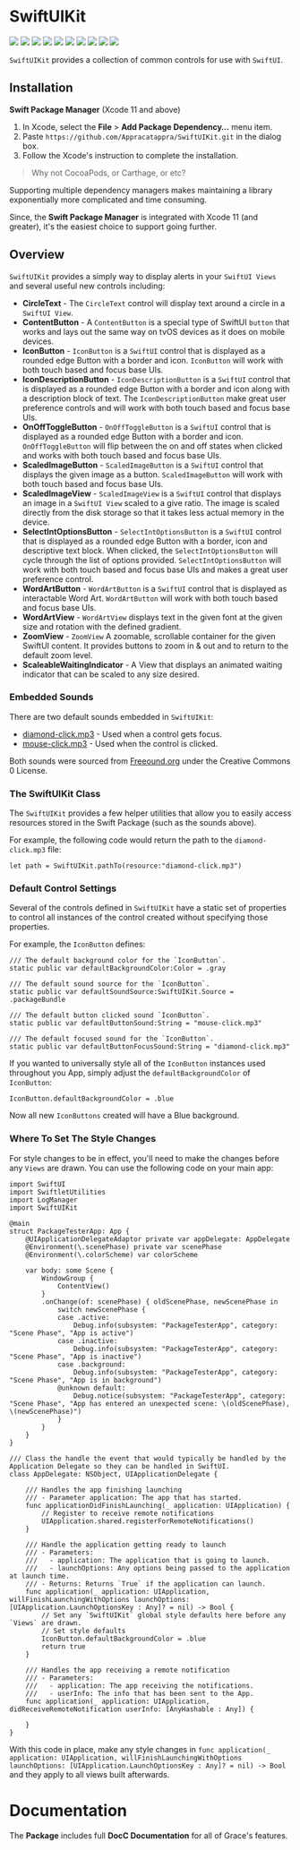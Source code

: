 # SwiftUIKit

![](https://img.shields.io/badge/license-MIT-green) ![](https://img.shields.io/badge/maintained%3F-Yes-green) ![](https://img.shields.io/badge/swift-5.4-green) ![](https://img.shields.io/badge/iOS-17.0-red) ![](https://img.shields.io/badge/macOS-14.0-red) ![](https://img.shields.io/badge/tvOS-17.0-red) ![](https://img.shields.io/badge/watchOS-10.0-red) ![](https://img.shields.io/badge/dependency-LogManager-orange) ![](https://img.shields.io/badge/dependency-SoundManager-orange) ![](https://img.shields.io/badge/dependency-SwiftletUtilities-orange)

`SwiftUIKit` provides a collection of common controls for use with `SwiftUI`.

## Installation

**Swift Package Manager** (Xcode 11 and above)

1. In Xcode, select the **File** > **Add Package Dependency…** menu item.
2. Paste `https://github.com/Appracatappra/SwiftUIKit.git` in the dialog box.
3. Follow the Xcode's instruction to complete the installation.

> Why not CocoaPods, or Carthage, or etc?

Supporting multiple dependency managers makes maintaining a library exponentially more complicated and time consuming.

Since, the **Swift Package Manager** is integrated with Xcode 11 (and greater), it's the easiest choice to support going further.

## Overview

`SwiftUIKit` provides a simply way to display alerts in your `SwiftUI Views` and several useful new controls including:

* **CircleText** - The `CircleText` control will display text around a circle in a `SwiftUI View`.
* **ContentButton** - A `ContentButton` is a special type of SwiftUI `button` that works and lays out the same way on tvOS devices as it does on mobile devices.
* **IconButton** - `IconButton` is a `SwiftUI` control that is displayed as a rounded edge Button with a border and icon. `IconButton` will work with both touch based and focus base UIs.
* **IconDescriptionButton** - `IconDescriptionButton` is a `SwiftUI` control that is displayed as a rounded edge Button with a border and icon along with a description block of text. The `IconDescriptionButton` make great user preference controls and will work with both touch based and focus base UIs.
* **OnOffToggleButton** - `OnOffToggleButton` is a `SwiftUI` control that is displayed as a rounded edge Button with a border and icon. `OnOffToggleButton` will flip between the on and off states when clicked and works with both touch based and focus base UIs.
* **ScaledImageButton** - `ScaledImageButton` is a `SwiftUI` control that displays the given image as a button. `ScaledImageButton` will work with both touch based and focus base UIs.
* **ScaledImageView** - `ScaledImageView` is a `SwiftUI` control that displays an image in a `SwiftUI View` scaled to a give ratio. The image is scaled directly from the disk storage so that it takes less actual memory in the device.
* **SelectIntOptionsButton** - `SelectIntOptionsButton` is a `SwiftUI` control that is displayed as a rounded edge Button with a border, icon and descriptive text block. When clicked, the `SelectIntOptionsButton` will cycle through the list of options provided. `SelectIntOptionsButton` will work with both touch based and focus base UIs and makes a great user preference control.
* **WordArtButton** - `WordArtButton` is a `SwiftUI` control that is displayed as interactable Word Art. `WordArtButton` will work with both touch based and focus base UIs.
* **WordArtView** - `WordArtView` displays text in the given font at the given size and rotation with the defined gradient.
* **ZoomView** - `ZoomView` A zoomable, scrollable container for the given SwiftUI content. It provides buttons to zoom in & out and to return to the default zoom level.
* **ScaleableWaitingIndicator** - A View that displays an animated waiting indicator that can be scaled to any size desired.

### Embedded Sounds

There are two default sounds embedded in `SwiftUIKit`:

* [diamond-click.mp3](https://freesound.org/people/MATRIXXX_/sounds/703884/) - Used when a control gets focus.
* [mouse-click.mp3](https://freesound.org/people/MATRIXXX_/sounds/365648/) - Used when the control is clicked.

Both sounds were sourced from [Freeound.org](https://freesound.org) under the Creative Commons 0 License.

### The SwiftUIKit Class

The `SwiftUIKit` provides a few helper utilities that allow you to easily access resources stored in the Swift Package (such as the sounds above).

For example, the following code would return the path to the `diamond-click.mp3` file:

```
let path = SwiftUIKit.pathTo(resource:"diamond-click.mp3")
```

### Default Control Settings

Several of the controls defined in `SwiftUIKit` have a static set of properties to control all instances of the control created without specifying those properties.

For example, the `IconButton` defines:

```
/// The default background color for the `IconButton`.
static public var defaultBackgroundColor:Color = .gray
    
/// The default sound source for the `IconButton`.
static public var defaultSoundSource:SwiftUIKit.Source = .packageBundle
    
/// The default button clicked sound `IconButton`.
static public var defaultButtonSound:String = "mouse-click.mp3"
    
/// The default focused sound for the `IconButton`.
static public var defaultButtonFocusSound:String = "diamond-click.mp3"
```

If you wanted to universally style all of the `IconButton` instances used throughout you App, simply adjust the `defaultBackgroundColor` of `IconButton`:

```
IconButton.defaultBackgroundColor = .blue
```

Now all new `IconButtons` created will have a Blue background.

### Where To Set The Style Changes

For style changes to be in effect, you'll need to make the changes before any `Views` are drawn. You can use the following code on your main app:

```
import SwiftUI
import SwiftletUtilities
import LogManager
import SwiftUIKit

@main
struct PackageTesterApp: App {
    @UIApplicationDelegateAdaptor private var appDelegate: AppDelegate
    @Environment(\.scenePhase) private var scenePhase
    @Environment(\.colorScheme) var colorScheme
    
    var body: some Scene {
        WindowGroup {
            ContentView()
        }
        .onChange(of: scenePhase) { oldScenePhase, newScenePhase in
            switch newScenePhase {
            case .active:
                Debug.info(subsystem: "PackageTesterApp", category: "Scene Phase", "App is active")
            case .inactive:
                Debug.info(subsystem: "PackageTesterApp", category: "Scene Phase", "App is inactive")
            case .background:
                Debug.info(subsystem: "PackageTesterApp", category: "Scene Phase", "App is in background")
            @unknown default:
                Debug.notice(subsystem: "PackageTesterApp", category: "Scene Phase", "App has entered an unexpected scene: \(oldScenePhase), \(newScenePhase)")
            }
        }
    }
}

/// Class the handle the event that would typically be handled by the Application Delegate so they can be handled in SwiftUI.
class AppDelegate: NSObject, UIApplicationDelegate {
    
    /// Handles the app finishing launching
    /// - Parameter application: The app that has started.
    func applicationDidFinishLaunching(_ application: UIApplication) {
        // Register to receive remote notifications
        UIApplication.shared.registerForRemoteNotifications()
    }
    
    /// Handle the application getting ready to launch
    /// - Parameters:
    ///   - application: The application that is going to launch.
    ///   - launchOptions: Any options being passed to the application at launch time.
    /// - Returns: Returns `True` if the application can launch.
    func application(_ application: UIApplication, willFinishLaunchingWithOptions launchOptions: [UIApplication.LaunchOptionsKey : Any]? = nil) -> Bool {
        // Set any `SwiftUIKit` global style defaults here before any `Views` are drawn.
        // Set style defaults
        IconButton.defaultBackgroundColor = .blue
        return true
    }
    
    /// Handles the app receiving a remote notification
    /// - Parameters:
    ///   - application: The app receiving the notifications.
    ///   - userInfo: The info that has been sent to the App.
    func application(_ application: UIApplication, didReceiveRemoteNotification userInfo: [AnyHashable : Any]) {
        
    }
}
```

With this code in place, make any style changes in `func application(_ application: UIApplication, willFinishLaunchingWithOptions launchOptions: [UIApplication.LaunchOptionsKey : Any]? = nil) -> Bool` and they apply to all views built afterwards.

# Documentation

The **Package** includes full **DocC Documentation** for all of Grace's features.